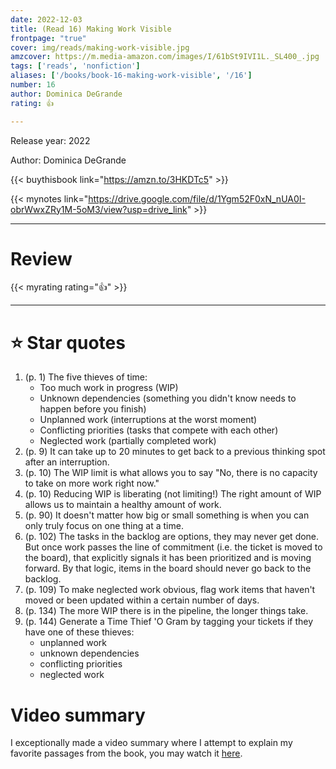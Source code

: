 ```yaml
---
date: 2022-12-03
title: (Read 16) Making Work Visible
frontpage: "true"
cover: img/reads/making-work-visible.jpg
amzcover: https://m.media-amazon.com/images/I/61bSt9IVI1L._SL400_.jpg
tags: ['reads', 'nonfiction']
aliases: ['/books/book-16-making-work-visible', '/16']
number: 16
author: Dominica DeGrande
rating: 👍

---
```


Release year: 2022

Author: Dominica DeGrande

{{< buythisbook link="https://amzn.to/3HKDTc5" >}}

{{< mynotes link="https://drive.google.com/file/d/1Ygm52F0xN_nUA0I-obrWwxZRy1M-5oM3/view?usp=drive_link" >}}

---

# Review

{{< myrating rating="👍" >}}

---

# :star: Star quotes
1. (p. 1) The five thieves of time:
    - Too much work in progress (WIP)
    - Unknown dependencies (something you didn't know needs to happen
      before you finish)
    - Unplanned work (interruptions at the worst moment)
    - Conflicting priorities (tasks that compete with each other)
    - Neglected work (partially completed work)
1. (p. 9) It can take up to 20 minutes to get back to a previous
   thinking spot after an interruption.
1. (p. 10) The WIP limit is what allows you to say "No, there is no
   capacity to take on more work right now."
1. (p. 10) Reducing WIP is liberating (not limiting!) The right amount
   of WIP allows us to maintain a healthy amount of work.
1. (p. 90) It doesn't matter how big or small something is when you can
   only truly focus on one thing at a time.
1. (p. 102) The tasks in the backlog are options, they may never get
   done. But once work passes the line of commitment (i.e. the ticket is
   moved to the board), that explicitly signals it has been prioritized
   and is moving forward. By that logic, items in the board should never
   go back to the backlog.
1. (p. 109) To make neglected work obvious, flag work items that haven't
   moved or been updated within a certain number of days.
1. (p. 134) The more WIP there is in the pipeline, the longer things
   take.
1. (p. 144) Generate a Time Thief 'O Gram by tagging your tickets if
   they have one of these thieves:
    - unplanned work
    - unknown dependencies
    - conflicting priorities
    - neglected work

# Video summary

I exceptionally made a video summary where I attempt to explain my favorite
passages from the book, you may watch it
[here](https://www.youtube.com/watch?v=GXTWeIVAfAU).
